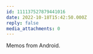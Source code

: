 ```yaml
---
id: 111137527879441016
date: 2022-10-18T15:42:50.000Z
reply: false
media_attachments: 0
---
```


Memos from Android.

